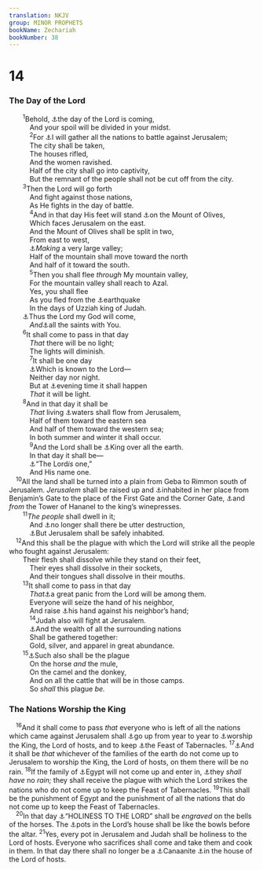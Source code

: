 ```yaml
---
translation: NKJV
group: MINOR PROPHETS
bookName: Zechariah 
bookNumber: 38
---
```


<div class="title"><h1>14</h1><h3>The Day of the Lord</h3></div>
<span class="verse xa_14_1">  <sup>1</sup>Behold, <a data-toggle="tooltip" data-placement="bottom" title="(Is. 13:6, 9; Joel 2:1; Mal. 4:1)">⚓</a>the day of the Lord is coming,<br/>   And your spoil will be divided in your midst.<br/></span>
<span class="verse xa_14_2">   <sup>2</sup>For <a data-toggle="tooltip" data-placement="bottom" title="Joel 3:2; Zech. 12:2, 3">⚓</a>I will gather all the nations to battle against Jerusalem;<br/>   The city shall be taken,<br/>   The houses rifled,<br/>   And the women ravished.<br/>   Half of the city shall go into captivity,<br/>   But the remnant of the people shall not be cut off from the city.<br/></span>
<span class="verse xa_14_3">  <sup>3</sup>Then the Lord will go forth<br/>   And fight against those nations,<br/>   As He fights in the day of battle.<br/></span>
<span class="verse xa_14_4">   <sup>4</sup>And in that day His feet will stand <a data-toggle="tooltip" data-placement="bottom" title="Ezek. 11:23; Acts 1:9–12">⚓</a>on the Mount of Olives,<br/>   Which faces Jerusalem on the east.<br/>   And the Mount of Olives shall be split in two,<br/>   From east to west,<br/>   <a data-toggle="tooltip" data-placement="bottom" title="Joel 3:12">⚓</a><i>Making</i> a very large valley;<br/>   Half of the mountain shall move toward the north<br/>   And half of it toward the south.<br/></span>
<span class="verse xa_14_5">   <sup>5</sup>Then you shall flee <i>through</i> My mountain valley,<br/>   For the mountain valley shall reach to Azal.<br/>   Yes, you shall flee<br/>   As you fled from the <a data-toggle="tooltip" data-placement="bottom" title="Is. 29:6; Amos 1:1">⚓</a>earthquake<br/>   In the days of Uzziah king of Judah.<br/>  <a data-toggle="tooltip" data-placement="bottom" title="(Ps. 96:13); Is. 66:15, 16; Matt. 24:30, 31; 25:31; Jude 14">⚓</a>Thus the Lord my God will come,<br/>   <i>And</i><a data-toggle="tooltip" data-placement="bottom" title="Joel 3:11">⚓</a>all the saints with You.<br/></span>
<span class="verse xa_14_6">  <sup>6</sup>It shall come to pass in that day<br/>   <i>That</i> there will be no light;<br/>   The lights will diminish.<br/></span>
<span class="verse xa_14_7">   <sup>7</sup>It shall be one day<br/>   <a data-toggle="tooltip" data-placement="bottom" title="Matt. 24:36">⚓</a>Which is known to the Lord—<br/>   Neither day nor night.<br/>   But at <a data-toggle="tooltip" data-placement="bottom" title="Is. 30:26">⚓</a>evening time it shall happen<br/>   <i>That</i> it will be light.<br/></span>
<span class="verse xa_14_8">  <sup>8</sup>And in that day it shall be<br/>   <i>That</i> living <a data-toggle="tooltip" data-placement="bottom" title="Ezek. 47:1–12; Joel 3:18; (John 7:38; Rev. 22:1, 2)">⚓</a>waters shall flow from Jerusalem,<br/>   Half of them toward the eastern sea<br/>   And half of them toward the western sea;<br/>   In both summer and winter it shall occur.<br/></span>
<span class="verse xa_14_9">   <sup>9</sup>And the Lord shall be <a data-toggle="tooltip" data-placement="bottom" title="(Jer. 23:5, 6; Rev. 11:15)">⚓</a>King over all the earth.<br/>   In that day it shall be—<br/>   <a data-toggle="tooltip" data-placement="bottom" title="(Eph. 4:5, 6); Deut. 6:4">⚓</a>“The Lord<i>is</i> one,”<br/>   And His name one.<br/></span>
<span class="verse xa_14_10"> <sup>10</sup>All the land shall be turned into a plain from Geba to Rimmon south of Jerusalem. <i>Jerusalem</i> shall be raised up and <a data-toggle="tooltip" data-placement="bottom" title="Jer. 30:18; Zech. 12:6">⚓</a>inhabited in her place from Benjamin’s Gate to the place of the First Gate and the Corner Gate, <a data-toggle="tooltip" data-placement="bottom" title="Neh. 3:1; Jer. 31:38">⚓</a>and <i>from</i> the Tower of Hananel to the king’s winepresses.<br/></span>
<span class="verse xa_14_11">  <sup>11</sup><i>The</i> <i>people</i> shall dwell in it;<br/>   And <a data-toggle="tooltip" data-placement="bottom" title="Jer. 31:40">⚓</a>no longer shall there be utter destruction,<br/>   <a data-toggle="tooltip" data-placement="bottom" title="Jer. 23:6; Ezek. 34:25–28; Hos. 2:18">⚓</a>But Jerusalem shall be safely inhabited.<br/></span>
<span class="verse xa_14_12"> <sup>12</sup>And this shall be the plague with which the Lord will strike all the people who fought against Jerusalem:<br/>  Their flesh shall dissolve while they stand on their feet,<br/>   Their eyes shall dissolve in their sockets,<br/>   And their tongues shall dissolve in their mouths.<br/></span>
<span class="verse xa_14_13">  <sup>13</sup>It shall come to pass in that day<br/>   <i>That</i><a data-toggle="tooltip" data-placement="bottom" title="1 Sam. 14:15, 20">⚓</a>a great panic from the Lord will be among them.<br/>   Everyone will seize the hand of his neighbor,<br/>   And raise <a data-toggle="tooltip" data-placement="bottom" title="Judg. 7:22; 2 Chr. 20:23; Ezek. 38:21">⚓</a>his hand against his neighbor’s hand;<br/></span>
<span class="verse xa_14_14">   <sup>14</sup>Judah also will fight at Jerusalem.<br/>   <a data-toggle="tooltip" data-placement="bottom" title="Ezek. 39:10, 17">⚓</a>And the wealth of all the surrounding nations<br/>   Shall be gathered together:<br/>   Gold, silver, and apparel in great abundance.<br/></span>
<span class="verse xa_14_15">  <sup>15</sup><a data-toggle="tooltip" data-placement="bottom" title="Zech. 14:12">⚓</a>Such also shall be the plague<br/>   On the horse <i>and</i> the mule,<br/>   On the camel and the donkey,<br/>   And on all the cattle that will be in those camps.<br/>   So <i>shall</i> this plague <i>be.</i><br/></span>
<div class="title"><h3>The Nations Worship the King</h3></div>
<span class="verse xa_14_16"> <sup>16</sup>And it shall come to pass <i>that</i> everyone who is left of all the nations which came against Jerusalem shall <a data-toggle="tooltip" data-placement="bottom" title="(Is. 2:2, 3; 60:6–9; 66:18–21; Mic. 4:1, 2)">⚓</a>go up from year to year to <a data-toggle="tooltip" data-placement="bottom" title="Is. 27:13">⚓</a>worship the King, the Lord of hosts, and to keep <a data-toggle="tooltip" data-placement="bottom" title="Lev. 23:34–44; Neh. 8:14; Hos. 12:9; John 7:2">⚓</a>the Feast of Tabernacles. </span>
<span class="verse xa_14_17"><sup>17</sup><a data-toggle="tooltip" data-placement="bottom" title="Is. 60:12">⚓</a>And it shall be <i>that</i> whichever of the families of the earth do not come up to Jerusalem to worship the King, the Lord of hosts, on them there will be no rain. </span>
<span class="verse xa_14_18"><sup>18</sup>If the family of <a data-toggle="tooltip" data-placement="bottom" title="Is. 19:21">⚓</a>Egypt will not come up and enter in, <a data-toggle="tooltip" data-placement="bottom" title="Deut. 11:10">⚓</a>they <i>shall</i> <i>have</i> no <i>rain;</i> they shall receive the plague with which the Lord strikes the nations who do not come up to keep the Feast of Tabernacles. </span>
<span class="verse xa_14_19"><sup>19</sup>This shall be the punishment of Egypt and the punishment of all the nations that do not come up to keep the Feast of Tabernacles.<br/></span>
<span class="verse xa_14_20"> <sup>20</sup>In that day <a data-toggle="tooltip" data-placement="bottom" title="Ex. 28:36; 39:30; Is. 23:18; Jer. 2:3">⚓</a>“HOLINESS TO THE LORD” shall be <i>engraved</i> on the bells of the horses. The <a data-toggle="tooltip" data-placement="bottom" title="Ezek. 46:20">⚓</a>pots in the Lord’s house shall be like the bowls before the altar. </span>
<span class="verse xa_14_21"><sup>21</sup>Yes, every pot in Jerusalem and Judah shall be holiness to the Lord of hosts. Everyone who sacrifices shall come and take them and cook in them. In that day there shall no longer be a <a data-toggle="tooltip" data-placement="bottom" title="Is. 35:8; Ezek. 44:9; Joel 3:17; Rev. 21:27; 22:15">⚓</a>Canaanite <a data-toggle="tooltip" data-placement="bottom" title="(Eph. 2:19–22)">⚓</a>in the house of the Lord of hosts.<br/></span>
